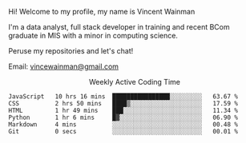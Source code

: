 Hi! Welcome to my profile, my name is Vincent Wainman

I'm a data analyst, full stack developer in training and recent BCom graduate in MIS with a minor in computing science. 

Peruse my repositories and let's chat!

Email: vincewainman@gmail.com

<p align="center"> Weekly Active Coding Time </p>
<!--START_SECTION:waka-->

```text
JavaScript   10 hrs 16 mins  ████████████████░░░░░░░░░   63.67 %
CSS          2 hrs 50 mins   ████▒░░░░░░░░░░░░░░░░░░░░   17.59 %
HTML         1 hr 49 mins    ███░░░░░░░░░░░░░░░░░░░░░░   11.34 %
Python       1 hr 6 mins     █▓░░░░░░░░░░░░░░░░░░░░░░░   06.90 %
Markdown     4 mins          ░░░░░░░░░░░░░░░░░░░░░░░░░   00.48 %
Git          0 secs          ░░░░░░░░░░░░░░░░░░░░░░░░░   00.01 %
```

<!--END_SECTION:waka-->
